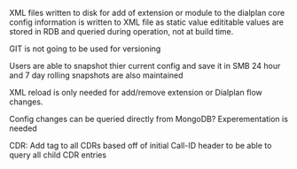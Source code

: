 XML files written to disk for add of extension or module to the dialplan
core config information is written to XML file as static value
edititable values are stored in RDB and queried during operation, not at build time.

GIT is not going to be used for versioning

Users are able to snapshot thier current config and save it in SMB
24 hour and 7 day rolling snapshots are also maintained

XML reload is only needed for add/remove extension or Dialplan flow changes.

Config changes can be queried directly from MongoDB?
Experementation is needed






CDR:
Add tag to all CDRs based off of initial Call-ID header to be able to query all child CDR entries
